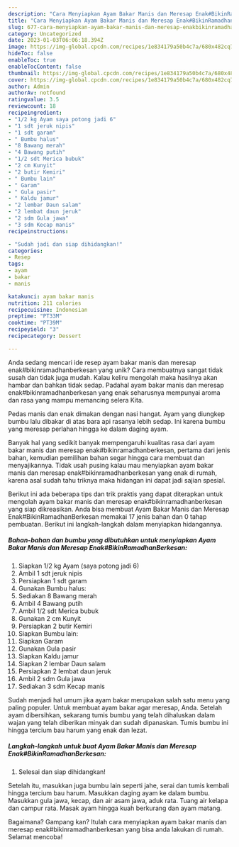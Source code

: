 ```yaml
---
description: "Cara Menyiapkan Ayam Bakar Manis dan Meresap Enak#BikinRamadhanBerkesan yang Lezat Sekali"
title: "Cara Menyiapkan Ayam Bakar Manis dan Meresap Enak#BikinRamadhanBerkesan yang Lezat Sekali"
slug: 677-cara-menyiapkan-ayam-bakar-manis-dan-meresap-enakbikinramadhanberkesan-yang-lezat-sekali
category: Uncategorized
date: 2023-01-03T06:06:18.394Z
image: https://img-global.cpcdn.com/recipes/1e834179a50b4c7a/680x482cq70/ayam-bakar-manis-dan-meresap-enakbikinramadhanberkesan-foto-resep-utama.jpg
hideToc: false
enableToc: true
enableTocContent: false
thumbnail: https://img-global.cpcdn.com/recipes/1e834179a50b4c7a/680x482cq70/ayam-bakar-manis-dan-meresap-enakbikinramadhanberkesan-foto-resep-utama.jpg
cover: https://img-global.cpcdn.com/recipes/1e834179a50b4c7a/680x482cq70/ayam-bakar-manis-dan-meresap-enakbikinramadhanberkesan-foto-resep-utama.jpg
author: Admin
authorAv: notfound
ratingvalue: 3.5
reviewcount: 18
recipeingredient:
- "1/2 kg Ayam saya potong jadi 6"
- "1 sdt jeruk nipis"
- "1 sdt garam"
- " Bumbu halus"
- "8 Bawang merah"
- "4 Bawang putih"
- "1/2 sdt Merica bubuk"
- "2 cm Kunyit"
- "2 butir Kemiri"
- " Bumbu lain"
- " Garam"
- " Gula pasir"
- " Kaldu jamur"
- "2 lembar Daun salam"
- "2 lembat daun jeruk"
- "2 sdm Gula jawa"
- "3 sdm Kecap manis"
recipeinstructions:

- "Sudah jadi dan siap dihidangkan!"
categories:
- Resep
tags:
- ayam
- bakar
- manis

katakunci: ayam bakar manis 
nutrition: 211 calories
recipecuisine: Indonesian
preptime: "PT33M"
cooktime: "PT39M"
recipeyield: "3"
recipecategory: Dessert

---
```





Anda sedang mencari ide resep ayam bakar manis dan meresap enak#bikinramadhanberkesan yang unik? Cara membuatnya sangat tidak susah dan tidak juga mudah. Kalau keliru mengolah maka hasilnya akan hambar dan bahkan tidak sedap. Padahal ayam bakar manis dan meresap enak#bikinramadhanberkesan yang enak seharusnya mempunyai aroma dan rasa yang mampu memancing selera Kita.





Pedas manis dan enak dimakan dengan nasi hangat. Ayam yang diungkep bumbu lalu dibakar di atas bara api rasanya lebih sedap. Ini karena bumbu yang meresap perlahan hingga ke dalam daging ayam.

Banyak hal yang sedikit banyak mempengaruhi kualitas rasa dari ayam bakar manis dan meresap enak#bikinramadhanberkesan, pertama dari jenis bahan, kemudian pemilihan bahan segar hingga cara membuat dan menyajikannya. Tidak usah pusing kalau mau menyiapkan ayam bakar manis dan meresap enak#bikinramadhanberkesan yang enak di rumah, karena asal sudah tahu triknya maka hidangan ini dapat jadi sajian spesial.






Berikut ini ada beberapa tips dan trik praktis yang dapat diterapkan untuk mengolah ayam bakar manis dan meresap enak#bikinramadhanberkesan yang siap dikreasikan. Anda bisa membuat Ayam Bakar Manis dan Meresap Enak#BikinRamadhanBerkesan memakai 17 jenis bahan dan 0 tahap pembuatan. Berikut ini langkah-langkah dalam menyiapkan hidangannya.

<!--inarticleads1-->

##### Bahan-bahan dan bumbu yang dibutuhkan untuk menyiapkan Ayam Bakar Manis dan Meresap Enak#BikinRamadhanBerkesan:

1. Siapkan 1/2 kg Ayam (saya potong jadi 6)
1. Ambil 1 sdt jeruk nipis
1. Persiapkan 1 sdt garam
1. Gunakan  Bumbu halus:
1. Sediakan 8 Bawang merah
1. Ambil 4 Bawang putih
1. Ambil 1/2 sdt Merica bubuk
1. Gunakan 2 cm Kunyit
1. Persiapkan 2 butir Kemiri
1. Siapkan  Bumbu lain:
1. Siapkan  Garam
1. Gunakan  Gula pasir
1. Siapkan  Kaldu jamur
1. Siapkan 2 lembar Daun salam
1. Persiapkan 2 lembat daun jeruk
1. Ambil 2 sdm Gula jawa
1. Sediakan 3 sdm Kecap manis


Sudah menjadi hal umum jika ayam bakar merupakan salah satu menu yang paling populer. Untuk membuat ayam bakar agar meresap, Anda. Setelah ayam dibersihkan, sekarang tumis bumbu yang telah dihaluskan dalam wajan yang telah diberikan minyak dan sudah dipanaskan. Tumis bumbu ini hingga tercium bau harum yang enak dan lezat. 

<!--inarticleads2-->

##### Langkah-langkah untuk buat Ayam Bakar Manis dan Meresap Enak#BikinRamadhanBerkesan:


1. Selesai dan siap dihidangkan!

Setelah itu, masukkan juga bumbu lain seperti jahe, serai dan tumis kembali hingga tercium bau harum. Masukkan daging ayam ke dalam bumbu. Masukkan gula jawa, kecap, dan air asam jawa, aduk rata. Tuang air kelapa dan campur rata. Masak ayam hingga kuah berkurang dan ayam matang. 

Bagaimana? Gampang kan? Itulah cara menyiapkan ayam bakar manis dan meresap enak#bikinramadhanberkesan yang bisa anda lakukan di rumah. Selamat mencoba!
